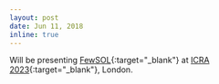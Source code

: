 ```yaml
---
layout: post
date: Jun 11, 2018
inline: true
---
```


Will be presenting [FewSOL](https://irvlutd.github.io/FewSOL/){:target="_blank"} at [ICRA 2023](https://www.icra2023.org/){:target="_blank"}, London.
